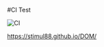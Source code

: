 #CI Test

![CI](https://github.com/Stimul88/DOM/actions/workflows/web.yml/badge.svg)

https://stimul88.github.io/DOM/
